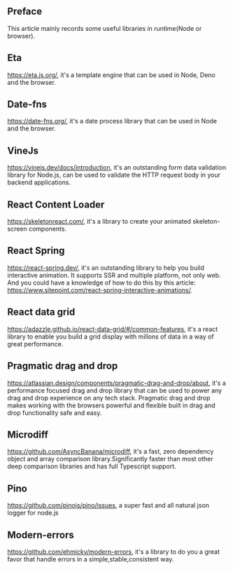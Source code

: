 ## Preface

This article mainly records some useful libraries in runtime(Node or browser).

## Eta

https://eta.js.org/, it's a template engine that can be used in Node, Deno and the browser.

## Date-fns

https://date-fns.org/, it's a date process library that can be used in Node and the browser.

## VineJs

https://vinejs.dev/docs/introduction, it's an outstanding form data validation library for Node.js, can be used to validate the HTTP request body in your backend applications.

## React Content Loader

https://skeletonreact.com/, it's a library to create your animated skeleton-screen components.

## React Spring

https://react-spring.dev/, it's an outstanding library to help you build interactive animation. It supports SSR and multiple platform, not only web. And you could have a knowledge of how to do this by this article: https://www.sitepoint.com/react-spring-interactive-animations/.

## React data grid

https://adazzle.github.io/react-data-grid/#/common-features, it's a react library to enable you build a grid display with millons of data in a way of great performance.

## Pragmatic drag and drop

https://atlassian.design/components/pragmatic-drag-and-drop/about, it's a performance focused drag and drop library that can be used to power any drag and drop experience on any tech stack. Pragmatic drag and drop makes working with the browsers powerful and flexible built in drag and drop functionality safe and easy.

## Microdiff

https://github.com/AsyncBanana/microdiff, it's a fast, zero dependency object and array comparison library.Significantly faster than most other deep comparison libraries and has full Typescript support.

## Pino

https://github.com/pinojs/pino/issues, a super fast and all natural json logger for node.js

## Modern-errors

https://github.com/ehmicky/modern-errors, it's a library to do you a great favor that handle errors in a simple,stable,consistent way.

